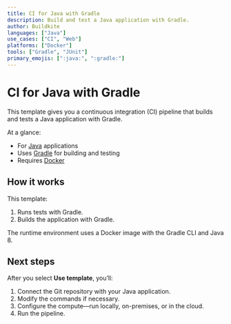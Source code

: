 ```yaml
---
title: CI for Java with Gradle
description: Build and test a Java application with Gradle.
author: Buildkite
languages: ["Java"]
use_cases: ["CI", "Web"]
platforms: ["Docker"]
tools: ["Gradle", "JUnit"]
primary_emojis: [":java:", ":gradle:"]
---
```


# CI for Java with Gradle

This template gives you a continuous integration (CI) pipeline that builds and tests a Java application with Gradle.

At a glance:

- For [Java](https://dev.java/) applications
- Uses [Gradle](https://docs.gradle.org) for building and testing
- Requires [Docker](https://docs.docker.com/get-docker/)

## How it works

This template:

1. Runs tests with Gradle.
2. Builds the application with Gradle.

The runtime environment uses a Docker image with the Gradle CLI and Java 8.

## Next steps

After you select **Use template**, you’ll:

1. Connect the Git repository with your Java application.
2. Modify the commands if necessary.
3. Configure the compute—run locally, on-premises, or in the cloud.
4. Run the pipeline.
